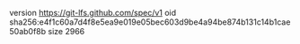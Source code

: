 version https://git-lfs.github.com/spec/v1
oid sha256:e4f1c60a7d4f8e5ea9e019e05bec603d9be4a94be874b131c14b1cae50ab0f8b
size 2966
